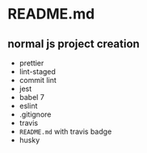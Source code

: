 # README.md

## normal js project creation

* prettier
* lint-staged
* commit lint
* jest
* babel 7
* eslint
* .gitignore
* travis
* `README.md` with travis badge
* husky
